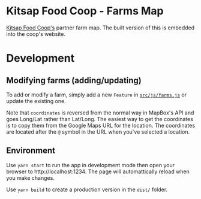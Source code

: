 # Kitsap Food Coop - Farms Map

[Kitsap Food Coop's](https://kitsapfood.coop/) partner farm map. The built version of this is embedded into the coop's website.

# Development

## Modifying farms (adding/updating)

To add or modify a farm, simply add a new `Feature` in [`src/js/farms.js`](src/farms.js) or update the existing one.

Note that `coordinates` is reversed from the normal way in MapBox's API and goes Long/Lat rather than Lat/Long. The easiest way to get the coordinates is to copy them from the Google Maps URL for the location. The coordinates are located after the `@` symbol in the URL when you've selected a location.

## Environment

Use `yarn start` to run the app in development mode then open your browser to http://localhost:1234. The page will automattically reload when you make changes.

Use `yarn build` to create a production version in the `dist/` folder.

